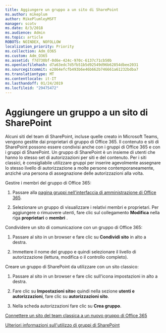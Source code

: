 ```yaml
---
title: Aggiungere un gruppo a un sito di SharePoint
ms.author: mikeplum
author: MikePlumleyMSFT
manager: scotv
ms.date: 8/3/2018
ms.audience: Admin
ms.topic: article
ROBOTS: NOINDEX, NOFOLLOW
localization_priority: Priority
ms.collection: Adm_O365
ms.custom: Adm_O365
ms.assetid: f7d730bf-0d6e-424c-970c-6137c71cb50b
ms.openlocfilehash: d7a63edc7d5fb51b5d92549d96b62854dbee2031
ms.sourcegitcommit: e2864efcfb493b6e46b662b746661a61232bdba7
ms.translationtype: MT
ms.contentlocale: it-IT
ms.lasthandoff: 01/24/2019
ms.locfileid: "29475472"
---
```

# <a name="add-a-group-to-a-sharepoint-site"></a>Aggiungere un gruppo a un sito di SharePoint

Alcuni siti del team di SharePoint, incluse quelle creato in Microsoft Teams, vengono gestite dai proprietari di gruppo di Office 365. Il contenuto e siti di SharePoint possono essere condivisi anche con i gruppi di Office 365 e con i gruppi di SharePoint. Un gruppo di SharePoint è un insieme di utenti che hanno lo stesso set di autorizzazioni per siti e del contenuto. Per i siti classici, è consigliabile utilizzare gruppi per inserire agevolmente assegnare lo stesso livello di autorizzazione a molte persone contemporaneamente, anziché una persona di assegnazione delle autorizzazioni alla volta.
  
Gestire i membri del gruppo di Office 365:
  
1. Passare alla [pagina gruppi nell'interfaccia di amministrazione di Office 365](https://portal.office.com/adminportal/home#/groups).
    
2. Selezionare un gruppo di visualizzare i relativi membri e proprietari. Per aggiungere o rimuovere utenti, fare clic sul collegamento **Modifica** nella riga **proprietari** o **membri** . 
    
Condividere un sito di comunicazione con un gruppo di Office 365:
  
1. Passare al sito in un browser e fare clic su **Condividi sito** in alto a destra. 
    
2. Immettere il nome del gruppo e quindi selezionare il livello di autorizzazione (lettura, modifica o il controllo completo).
    
Creare un gruppo di SharePoint da utilizzare con un sito classico:
  
1. Passare al sito in un browser e fare clic sull'icona impostazioni in alto a destra.
    
2. Fare clic su **Impostazioni sito**e quindi nella sezione **utenti e autorizzazioni**, fare clic su **autorizzazioni sito**.
    
3. Nella scheda autorizzazioni fare clic su **Crea gruppo**.
    
[Connettere un sito del team classica a un nuovo gruppo di Office 365](https://go.microsoft.com/fwlink/?linkid=2008654)
  
[Ulteriori informazioni sull'utilizzo di gruppi di SharePoint](https://go.microsoft.com/fwlink/?linkid=874658)
  

